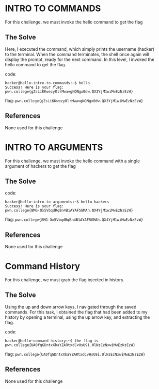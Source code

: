 # INTRO TO COMMANDS
For this challenge, we must invoke the hello command to get the flag

## The Solve
Here, I executed the command, which simply prints the username (hacker) to the terminal. When the command terminates, the shell once again will display the prompt, ready for the next command. In this level, I invoked the hello command to get the flag.

code:
```
hacker@hello~intro-to-commands:~$ hello
Success! Here is your flag:
pwn.college{gZsLiKKwezyOlrMwavgNQNgx0dw.QX3YjM1wiMwEzNzEzW}
```

flag: `pwn.college{gZsLiKKwezyOlrMwavgNQNgx0dw.QX3YjM1wiMwEzNzEzW}`

## References 
None used for this challenge


# INTRO TO ARGUMENTS
For this challenge, we must invoke the hello command with a single argument of hackers to get the flag

## The Solve

code:
```
hacker@hello~intro-to-arguments:~$ hello hackers
Success! Here is your flag:
pwn.college{8MG-Ox5VbqdRqBn4B1AYAF5GMAh.QX4YjM1wiMwEzNzEzW}
```

flag: `pwn.college{8MG-Ox5VbqdRqBn4B1AYAF5GMAh.QX4YjM1wiMwEzNzEzW}`

## References 
None used for this challenge


# Command History
For this challenge, we must grab the flag injected in history.

## The Solve
Using the up and down arrow keys, I navigated through the saved commands. For this task, I obtained the flag that had been added to my history by opening a terminal, using the up arrow key, and extracting the flag.

code:
```
hacker@hello~command-history:~$ the flag is pwn.college{UA0fqGDntxXkaYZARtxdCvHsU9i.0lNzEzNxwiMwEzNzEzW}
```
flag: `pwn.college{UA0fqGDntxXkaYZARtxdCvHsU9i.0lNzEzNxwiMwEzNzEzW}`

## References 
None used for this challenge
